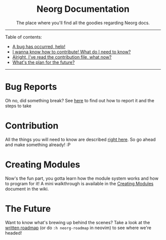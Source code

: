 <div align="center">

# Neorg Documentation
The place where you'll find all the goodies regarding Neorg docs.

</div>

---
Table of contents:
  - [A bug has occurred, help!](#bug-reports)
  - [I wanna know how to contribute! What do I need to know?](#contribution)
  - [Alright, I've read the contribution file, what now?](#creating-modules)
  - [What's the plan for the future?](#the-future)
---

# Bug Reports
Oh no, did something break? See [here](/docs/CONTRIBUTING.md#reporting-a-bug-or-issue) to find out how to report it and the steps to take

# Contribution
All the things you will need to know are described [right here](/docs/CONTRIBUTING.md#formatting-rules). So go ahead and make something already! :P

# Creating Modules
Now's the fun part, you gotta learn how the module system works and how to program for it! A mini walkthrough is available in the [Creating Modules](https://github.com/vhyrro/neorg/wiki/Creating-Modules) document
in the wiki.

# The Future
Want to know what's brewing up behind the scenes? Take a look at the [written roadmap](/doc/roadmap.norg) (or do `:h neorg-roadmap` in neovim) to see where we're headed!
